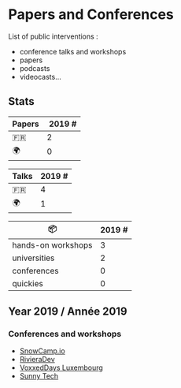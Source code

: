 # Papers and Conferences

List of public interventions :

- conference talks and workshops
- papers
- podcasts
- videocasts…

## Stats

| Papers | 2019 # |
|--------|---|
| 🇫🇷 | 2 |
| 🌍 | 0 |

| Talks | 2019 # |
|-------|---|
| 🇫🇷 | 4 |
| 🌍 | 1 |

| 📦| 2019 # |
|---|---|
| hands-on workshops | 3 |
| universities       | 2 |
| conferences        | 0 |
| quickies           | 0 |

## Year 2019 / Année 2019

### Conferences and workshops

- [SnowCamp.io](conferences/SnowCamp2019.md)
- [RivieraDev](conferences/RivieraDev2019.md)
- [VoxxedDays Luxembourg](conferences/VoxxedLu2019.md)
- [Sunny Tech](conferences/SunnyTech2019.md)
